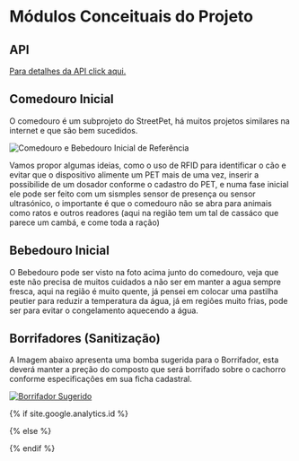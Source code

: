 Módulos Conceituais do Projeto
=============================

## API

[Para detalhes da API click aqui.](./API.md)

## Comedouro Inicial

O comedouro é um subprojeto do StreetPet, há muitos projetos similares na internet e que são bem sucedidos. 

![Comedouro e Bebedouro Inicial de Referência](bebedouro_comedouro.jpg)

Vamos propor algumas ideias, como o uso de RFID para identificar o cão e evitar que o dispositivo alimente um PET mais de uma vez, inserir a possibilide de um dosador conforme o cadastro do PET, e numa fase inicial ele pode ser feito com um sismples sensor de presença ou sensor ultrasónico, o importante é que o comedouro não se abra para animais como ratos e outros readores (aqui na região tem um tal de cassáco que parece um cambá, e come toda a ração)

## Bebedouro Inicial

O Bebedouro pode ser visto na foto acima junto do comedouro, veja que este não precisa de muitos cuidados a não ser em manter a agua sempre fresca, aqui na região é muito quente, já pensei em colocar uma pastilha peutier para reduzir a temperatura da água, já em regiões muito frias, pode ser para evitar o congelamento aquecendo a água.

## Borrifadores (Sanitização)

A Imagem abaixo apresenta uma bomba sugerida para o Borrifador, esta deverá manter a preção do composto que será borrifado sobre o cachorro conforme especificações em sua ficha cadastral.

[![Borrifador Sugerido](motor-bomba-diafragma-30w-12v-25-ah-pulverizador-eletrico.jpg)](https://produto.mercadolivre.com.br/MLB-868267937-motor-bomba-diafragma-12v-22ah-80-psi-pulverizador-eletrico-_JM?quantity=1#reco_item_pos=2&reco_backend=machinalis-seller-items&reco_backend_type=low_level&reco_client=vip-seller_items-above&reco_id=5875c740-a0b0-4bf1-a229-980914c14690)

{% if site.google.analytics.id %} 
<!-- google analytics -->
<script async src="https://www.googletagmanager.com/gtag/js?id={{ site.google.analytics.id }}"></script>
<script>
  window.dataLayer = window.dataLayer || [];
  function gtag(){dataLayer.push(arguments);}
  gtag('js', new Date());
  gtag('config', '{{ site.google.analytics.id }}');
</script>
<!-- fim google analytics -->
{% else %}
<!-- sem google analytics -->
{% endif %}
